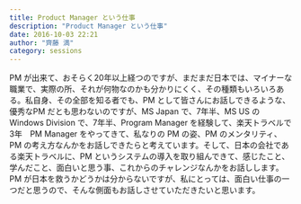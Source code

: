 ```yaml
---
title: Product Manager という仕事
description: "Product Manager という仕事"
date: 2016-10-03 22:21
author: "齊藤 満"
category: sessions
---
```

PM が出来て、おそらく20年以上経つのですが、まだまだ日本では、マイナーな職業で、実際の所、それが何物なのかも分かりにくく、その種類もいろいろある。私自身、その全部を知る者でも、PM として皆さんにお話しできるような、優秀なPM だとも思わないのですが、MS Japan で、7年半、MS US の Windows Division で、7年半、Program Manager を経験して、楽天トラベルで3年　PM Manager をやってきて、私なりの PM の姿、PM のメンタリティ、PM の考え方なんかをお話しできたらと考えています。そして、日本の会社である楽天トラベルに、PM というシステムの導入を取り組んできて、感じたこと、学んだこと、面白いと思う事、これからのチャレンジなんかをお話しします。PM が日本を救うかどうかは分からないですが、私にとっては、面白い仕事の一つだと思うので、そんな側面もお話しさせていただきたいと思います。
